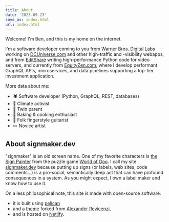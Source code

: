 ```yaml
---
title: About
date: '2023-09-23'
save_as: index.html
url: index.html
---
```


Welcome! I'm Ben, and this is my home on the internet.

I'm a software developer coming to you from [Warner Bros. Digital
Labs](https://www.warnerbros.com/) working on
[DCUniverse.com](https://dcuniverse.com) and other high-traffic and -visibility
webapps, and from [EditShare](https://editshare.com/) writing high-performance
Python code for video servers, and currently from
[EquityZen.com](https://equityzen.com/), where I develop performant GraphQL
APIs, microservices, and data pipelines supporting a top-tier investment
application.

More data about me:

* 🕷️ Software developer (Python, GraphQL, REST, databases)
* 🌲 Climate activist
* 🚸 Twin parent
* 🥧 Baking & cooking enthusiast
* 🎸 Folk fingerstyle guitarist
* ✏️ Novice artist

## About signmaker.dev

"signmaker" is an old screen name. One of my favorite characters is [the Sign
Painter](https://worldofgoo.fandom.com/wiki/The_Sign_Painter) from the puzzle
game [World of Goo](https://en.wikipedia.org/wiki/World_of_Goo). I call my site
[signmaker.dev](https://signmaker.dev) because putting up signs (or labels, web
sites, code comments...) is a pro-social, semantically deep act that can have
profound consequences in a system. As you might expect, I own a label maker and
know how to use it.

On a less philosophical note, this site is made with open-source
software:

* it is built using [pelican](https://github.com/getpelican/pelican)
* and a [theme](https://github.com/alexandrevicenzi/Flex) forked from
    [Alexander Revicenzi](https://www.alexandrevicenzi.com/),
* and is hosted on [Netlify](https://www.netlify.com/).

